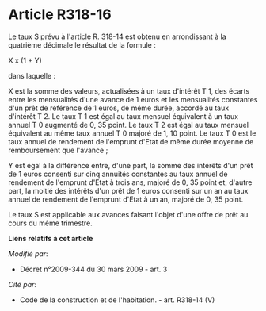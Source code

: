 # Article R318-16

Le taux S prévu à l'article R. 318-14 est obtenu en arrondissant à la quatrième décimale le résultat de la formule : 

X x (1 + Y) 

dans laquelle : 

X est la somme des valeurs, actualisées à un taux d'intérêt T 1, des écarts entre les mensualités d'une avance de 1 euros et
les mensualités constantes d'un prêt de référence de 1 euros, de même durée, accordé au taux d'intérêt T 2. Le taux T 1 est
égal au taux mensuel équivalent à un taux annuel T 0 augmenté de 0, 35 point. Le taux T 2 est égal au taux mensuel équivalent
au même taux annuel T 0 majoré de 1, 10 point. Le taux T 0 est le taux annuel de rendement de l'emprunt d'Etat de même durée
moyenne de remboursement que l'avance ; 

Y est égal à la différence entre, d'une part, la somme des intérêts d'un prêt de 1 euros consenti sur cinq annuités
constantes au taux annuel de rendement de l'emprunt d'Etat à trois ans, majoré de 0, 35 point et, d'autre part, la moitié des
intérêts d'un prêt de 1 euros consenti sur un an au taux annuel de rendement de l'emprunt d'Etat à un an, majoré de 0, 35
point. 

Le taux S est applicable aux avances faisant l'objet d'une offre de prêt au cours du même trimestre.

**Liens relatifs à cet article**

_Modifié par_:

  - Décret n°2009-344 du 30 mars 2009 - art. 3

_Cité par_:

  - Code de la construction et de l'habitation. - art. R318-14 (V)
